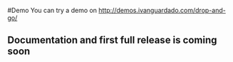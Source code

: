 #Demo
You can try a demo on http://demos.ivanguardado.com/drop-and-go/

## Documentation and first full release is coming soon
